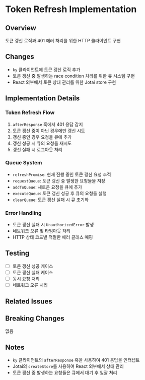 # Token Refresh Implementation

## Overview

토큰 갱신 로직과 401 에러 처리를 위한 HTTP 클라이언트 구현

## Changes

- `ky` 클라이언트에 토큰 갱신 로직 추가
- 토큰 갱신 중 발생하는 race condition 처리를 위한 큐 시스템 구현
- React 외부에서 토큰 상태 관리를 위한 Jotai store 구현

## Implementation Details

### Token Refresh Flow

1. `afterResponse` 훅에서 401 응답 감지
2. 토큰 갱신 중이 아닌 경우에만 갱신 시도
3. 갱신 중인 경우 요청을 큐에 추가
4. 갱신 성공 시 큐의 요청들 재시도
5. 갱신 실패 시 로그아웃 처리

### Queue System

- `refreshPromise`: 현재 진행 중인 토큰 갱신 요청 추적
- `requestQueue`: 토큰 갱신 중 발생한 요청들을 저장
- `addToQueue`: 새로운 요청을 큐에 추가
- `executeQueue`: 토큰 갱신 성공 후 큐의 요청들 실행
- `clearQueue`: 토큰 갱신 실패 시 큐 초기화

### Error Handling

- 토큰 갱신 실패 시 `UnauthorizedError` 발생
- 네트워크 오류 및 타임아웃 처리
- HTTP 상태 코드별 적절한 에러 클래스 매핑

## Testing

- [ ] 토큰 갱신 성공 케이스
- [ ] 토큰 갱신 실패 케이스
- [ ] 동시 요청 처리
- [ ] 네트워크 오류 처리

## Related Issues

## Breaking Changes

없음

## Notes

- `ky` 클라이언트의 `afterResponse` 훅을 사용하여 401 응답을 인터셉트
- Jotai의 `createStore`를 사용하여 React 외부에서 상태 관리
- 토큰 갱신 중 발생하는 요청들은 큐에서 대기 후 일괄 처리
